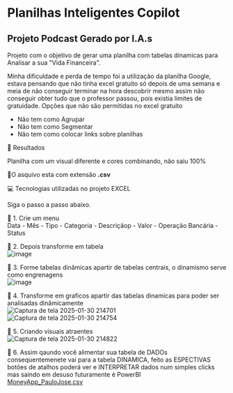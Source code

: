 # Planilhas Inteligentes Copilot
## Projeto Podcast Gerado por I.A.s


Projeto com o objetivo de gerar uma planilha com tabelas dinamicas para Analisar a sua "Vida Financeira".

Minha dificuldade e perda de tempo foi a utilização da planilha Google, estava pensando que não tinha excel gratuito só depois de uma semana e meia de
não conseguir terminar na hora descobrir mesmo assim não conseguir obter tudo que o professor passou, pois existia limites de gratuidade.
Opções que não são permitidas no excel gratuito
- Não tem como Agrupar
- Não tem como Segmentar
- Não tem como colocar links sobre planilhas

🚀 Resultados

Planilha com um visual diferente e cores combinando, não saiu 100%

📕O asquivo esta com extensão **.csv**

💻 Tecnologias utilizadas no projeto
EXCEL

Siga o passo a passo abaixo.

🤖 1. Crie um menu <br>
Data - Mês - Tipo - Categoria - Descriçãop - Valor - Operação Bancária - Status

🤖 2. Depois transforme em tabela <br>
![image](https://github.com/user-attachments/assets/bb847a32-e3da-4c89-ab17-d70c12d615b9)

🤖 3. Forme tabelas dinâmicas apartir de tabelas centrais, o dinamismo serve como engrenagens <br>
![image](https://github.com/user-attachments/assets/1494f88a-b91c-4bc0-a1f7-96c78ec00340)

🤖 4. Transforme em graficos apartir das tabelas dinamicas para poder ser analisadas dinâmicamente<br>
![Captura de tela 2025-01-30 214701](https://github.com/user-attachments/assets/37e795a9-99f2-4c0b-8396-84f2da81c242)
![Captura de tela 2025-01-30 214754](https://github.com/user-attachments/assets/4765dff9-d63b-4a12-8b65-620a5cf62d52)

🤖 5. Criando visuais atraentes <br>
![Captura de tela 2025-01-30 214822](https://github.com/user-attachments/assets/d5090d24-6fdd-4c5d-a438-f880aa6ceeb7)

🤖 6. Assim qaundo você alimentar sua tabela de DADOs consequentemenete vai para a tabela DINAMICA, feito as ESPECTIVAS botões de atalhos poderá ver e INTERPRETAR dados num simples clicks mas saindo em desuso futuramente é PowerBI <br>
[MoneyApp_PauloJose.csv](https://github.com/user-attachments/files/18611185/MoneyApp_PauloJose.csv)


